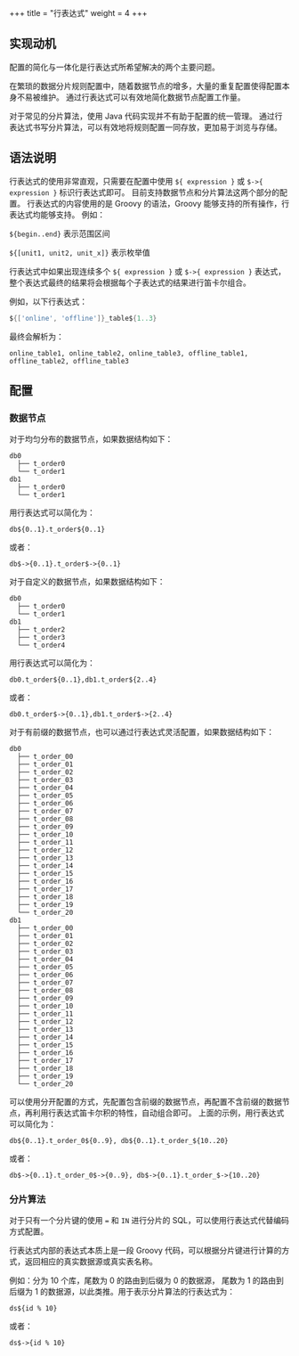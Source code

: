 +++
title = "行表达式"
weight = 4
+++

## 实现动机

配置的简化与一体化是行表达式所希望解决的两个主要问题。

在繁琐的数据分片规则配置中，随着数据节点的增多，大量的重复配置使得配置本身不易被维护。
通过行表达式可以有效地简化数据节点配置工作量。

对于常见的分片算法，使用 Java 代码实现并不有助于配置的统一管理。
通过行表达式书写分片算法，可以有效地将规则配置一同存放，更加易于浏览与存储。

## 语法说明

行表达式的使用非常直观，只需要在配置中使用 `${ expression }` 或 `$->{ expression }` 标识行表达式即可。
目前支持数据节点和分片算法这两个部分的配置。
行表达式的内容使用的是 Groovy 的语法，Groovy 能够支持的所有操作，行表达式均能够支持。
例如：

`${begin..end}` 表示范围区间

`${[unit1, unit2, unit_x]}` 表示枚举值

行表达式中如果出现连续多个 `${ expression }` 或 `$->{ expression }` 表达式，整个表达式最终的结果将会根据每个子表达式的结果进行笛卡尔组合。

例如，以下行表达式：

```groovy
${['online', 'offline']}_table${1..3}
```

最终会解析为：

```
online_table1, online_table2, online_table3, offline_table1, offline_table2, offline_table3
```

## 配置

### 数据节点

对于均匀分布的数据节点，如果数据结构如下：

```
db0
  ├── t_order0
  └── t_order1
db1
  ├── t_order0
  └── t_order1
```

用行表达式可以简化为：

```
db${0..1}.t_order${0..1}
```

或者：

```
db$->{0..1}.t_order$->{0..1}
```

对于自定义的数据节点，如果数据结构如下：

```
db0
  ├── t_order0
  └── t_order1
db1
  ├── t_order2
  ├── t_order3
  └── t_order4
```

用行表达式可以简化为：

```
db0.t_order${0..1},db1.t_order${2..4}
```

或者：

```
db0.t_order$->{0..1},db1.t_order$->{2..4}
```

对于有前缀的数据节点，也可以通过行表达式灵活配置，如果数据结构如下：

```
db0
  ├── t_order_00
  ├── t_order_01
  ├── t_order_02
  ├── t_order_03
  ├── t_order_04
  ├── t_order_05
  ├── t_order_06
  ├── t_order_07
  ├── t_order_08
  ├── t_order_09
  ├── t_order_10
  ├── t_order_11
  ├── t_order_12
  ├── t_order_13
  ├── t_order_14
  ├── t_order_15
  ├── t_order_16
  ├── t_order_17
  ├── t_order_18
  ├── t_order_19
  └── t_order_20
db1
  ├── t_order_00
  ├── t_order_01
  ├── t_order_02
  ├── t_order_03
  ├── t_order_04
  ├── t_order_05
  ├── t_order_06
  ├── t_order_07
  ├── t_order_08
  ├── t_order_09
  ├── t_order_10
  ├── t_order_11
  ├── t_order_12
  ├── t_order_13
  ├── t_order_14
  ├── t_order_15
  ├── t_order_16
  ├── t_order_17
  ├── t_order_18
  ├── t_order_19
  └── t_order_20
```

可以使用分开配置的方式，先配置包含前缀的数据节点，再配置不含前缀的数据节点，再利用行表达式笛卡尔积的特性，自动组合即可。
上面的示例，用行表达式可以简化为：

```
db${0..1}.t_order_0${0..9}, db${0..1}.t_order_${10..20}
```

或者：

```
db$->{0..1}.t_order_0$->{0..9}, db$->{0..1}.t_order_$->{10..20}
```

### 分片算法

对于只有一个分片键的使用 `=` 和 `IN` 进行分片的 SQL，可以使用行表达式代替编码方式配置。

行表达式内部的表达式本质上是一段 Groovy 代码，可以根据分片键进行计算的方式，返回相应的真实数据源或真实表名称。

例如：分为 10 个库，尾数为 0 的路由到后缀为 0 的数据源， 尾数为 1 的路由到后缀为 1 的数据源，以此类推。用于表示分片算法的行表达式为：

```
ds${id % 10}
```

或者：

```
ds$->{id % 10}
```
